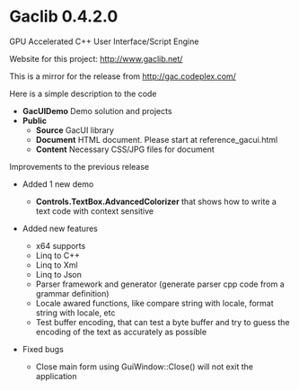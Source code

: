 # Gaclib 0.4.2.0


GPU Accelerated C++ User Interface/Script Engine

Website for this project: http://www.gaclib.net/

This is a mirror for the release from http://gac.codeplex.com/

Here is a simple description to the code
* **GacUIDemo** Demo solution and projects
* **Public** 
    * **Source** GacUI library
    * **Document** HTML document. Please start at reference_gacui.html
    * **Content** Necessary CSS/JPG files for document

Improvements to the previous release
* Added 1 new demo

    * **Controls.TextBox.AdvancedColorizer** that shows how to write a text code with context sensitive
* Added new features

    * x64 supports
    * Linq to C++
    * Linq to Xml
    * Linq to Json
    * Parser framework and generator (generate parser cpp code from a grammar definition)
    * Locale awared functions, like compare string with locale, format string with locale, etc
    * Test buffer encoding, that can test a byte buffer and try to guess the encoding of the text as accurately as possible
* Fixed bugs

    * Close main form using GuiWindow::Close() will not exit the application